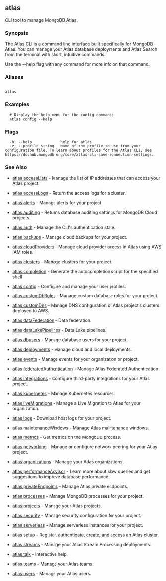 ## atlas

CLI tool to manage MongoDB Atlas.


### Synopsis

The Atlas CLI is a command line interface built specifically for MongoDB Atlas. You can manage your Atlas database deployments and Atlas Search from the terminal with short, intuitive commands.
		
Use the --help flag with any command for more info on that command.




### Aliases
```

atlas
```

### Examples

```
  # Display the help menu for the config command:
  atlas config --help

```


### Flags

```
  -h, --help             help for atlas
  -P, --profile string   Name of the profile to use from your configuration file. To learn about profiles for the Atlas CLI, see https://dochub.mongodb.org/core/atlas-cli-save-connection-settings.

```



### See Also


* [atlas accessLists](atlas_accessLists.md)	- Manage the list of IP addresses that can access your Atlas project.

* [atlas accessLogs](atlas_accessLogs.md)	- Return the access logs for a cluster.

* [atlas alerts](atlas_alerts.md)	- Manage alerts for your project.

* [atlas auditing](atlas_auditing.md)	- Returns database auditing settings for MongoDB Cloud projects.

* [atlas auth](atlas_auth.md)	- Manage the CLI's authentication state.

* [atlas backups](atlas_backups.md)	- Manage cloud backups for your project.

* [atlas cloudProviders](atlas_cloudProviders.md)	- Manage cloud provider access in Atlas using AWS IAM roles.

* [atlas clusters](atlas_clusters.md)	- Manage clusters for your project.

* [atlas completion](atlas_completion.md)	- Generate the autocompletion script for the specified shell

* [atlas config](atlas_config.md)	- Configure and manage your user profiles.

* [atlas customDbRoles](atlas_customDbRoles.md)	- Manage custom database roles for your project.

* [atlas customDns](atlas_customDns.md)	- Manage DNS configuration of Atlas project’s clusters deployed to AWS.

* [atlas dataFederation](atlas_dataFederation.md)	- Data federation.

* [atlas dataLakePipelines](atlas_dataLakePipelines.md)	- Data Lake pipelines.

* [atlas dbusers](atlas_dbusers.md)	- Manage database users for your project.

* [atlas deployments](atlas_deployments.md)	- Manage cloud and local deployments.

* [atlas events](atlas_events.md)	- Manage events for your organization or project.

* [atlas federatedAuthentication](atlas_federatedAuthentication.md)	- Manage Atlas Federated Authentication.

* [atlas integrations](atlas_integrations.md)	- Configure third-party integrations for your Atlas project.

* [atlas kubernetes](atlas_kubernetes.md)	- Manage Kubernetes resources.

* [atlas liveMigrations](atlas_liveMigrations.md)	- Manage a Live Migration to Atlas for your organization.

* [atlas logs](atlas_logs.md)	- Download host logs for your project.

* [atlas maintenanceWindows](atlas_maintenanceWindows.md)	- Manage Atlas maintenance windows.

* [atlas metrics](atlas_metrics.md)	- Get metrics on the MongoDB process.

* [atlas networking](atlas_networking.md)	- Manage or configure network peering for your Atlas project.

* [atlas organizations](atlas_organizations.md)	- Manage your Atlas organizations.

* [atlas performanceAdvisor](atlas_performanceAdvisor.md)	- Learn more about slow queries and get suggestions to improve database performance.

* [atlas privateEndpoints](atlas_privateEndpoints.md)	- Manage Atlas private endpoints.

* [atlas processes](atlas_processes.md)	- Manage MongoDB processes for your project.

* [atlas projects](atlas_projects.md)	- Manage your Atlas projects.

* [atlas security](atlas_security.md)	- Manage security configuration for your project.

* [atlas serverless](atlas_serverless.md)	- Manage serverless instances for your project.

* [atlas setup](atlas_setup.md)	- Register, authenticate, create, and access an Atlas cluster.

* [atlas streams](atlas_streams.md)	- Manage your Atlas Stream Processing deployments.

* [atlas talk](atlas_talk.md)	- Interactive help.

* [atlas teams](atlas_teams.md)	- Manage your Atlas teams.

* [atlas users](atlas_users.md)	- Manage your Atlas users.




